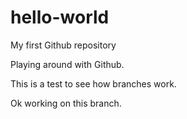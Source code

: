 # hello-world
My first Github repository

Playing around with Github.

This is a test to see how branches work.

Ok working on this branch.
